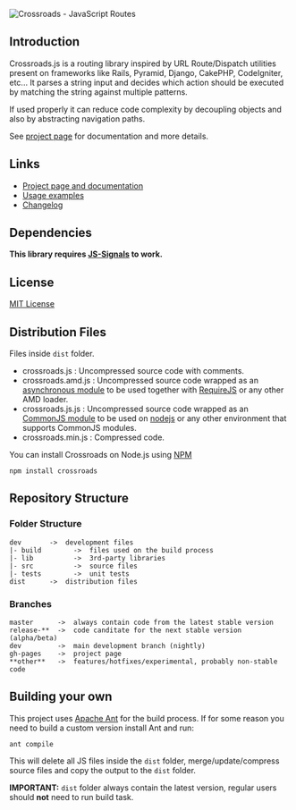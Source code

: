 
![Crossroads - JavaScript Routes](https://github.com/millermedeiros/crossroads.js/raw/master/_assets/crossroads_logo.png)


## Introduction ##

Crossroads.js is a routing library inspired by URL Route/Dispatch utilities present on frameworks like Rails, Pyramid, Django, CakePHP, CodeIgniter, etc... 
It parses a string input and decides which action should be executed by matching the string against multiple patterns.

If used properly it can reduce code complexity by decoupling objects and also by abstracting navigation paths.

See [project page](http://millermedeiros.github.com/crossroads.js/) for documentation and more details.




## Links ##

 - [Project page and documentation](http://millermedeiros.github.com/crossroads.js/)
 - [Usage examples](https://github.com/millermedeiros/crossroads.js/wiki/Examples)
 - [Changelog](https://github.com/millermedeiros/crossroads.js/blob/master/CHANGELOG.md)



## Dependencies ##

**This library requires [JS-Signals](http://millermedeiros.github.com/js-signals/) to work.**



## License ##

[MIT License](http://www.opensource.org/licenses/mit-license.php)



## Distribution Files ##

Files inside `dist` folder.

 * crossroads.js : Uncompressed source code with comments.
 * crossroads.amd.js : Uncompressed source code wrapped as an [asynchronous module](http://wiki.commonjs.org/wiki/Modules/AsynchronousDefinition) to be used together with [RequireJS](http://requirejs.org/) or any other AMD loader.
 * crossroads.js.js : Uncompressed source code wrapped as an [CommonJS module](http://wiki.commonjs.org/wiki/Modules/1.1) to be used on [nodejs](http://nodejs.org/) or any other environment that supports CommonJS modules.
 * crossroads.min.js : Compressed code.

You can install Crossroads on Node.js using [NPM](http://npmjs.org/)

    npm install crossroads



## Repository Structure ##

### Folder Structure ###

    dev       ->  development files
    |- build        ->  files used on the build process
    |- lib          ->  3rd-party libraries
    |- src          ->  source files
    |- tests        ->  unit tests
    dist      ->  distribution files

### Branches ###

    master      ->  always contain code from the latest stable version
    release-**  ->  code canditate for the next stable version (alpha/beta)
    dev         ->  main development branch (nightly)
    gh-pages    ->  project page
    **other**   ->  features/hotfixes/experimental, probably non-stable code



## Building your own ##

This project uses [Apache Ant](http://ant.apache.org/) for the build process. If for some reason you need to build a custom version install Ant and run:

    ant compile

This will delete all JS files inside the `dist` folder, merge/update/compress source files and copy the output to the `dist` folder.

**IMPORTANT:** `dist` folder always contain the latest version, regular users should **not** need to run build task.


